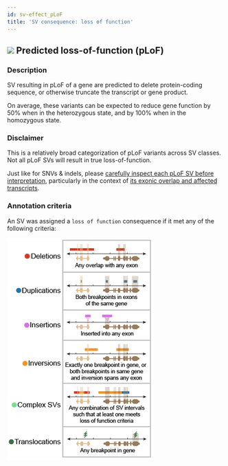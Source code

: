 ```yaml
---
id: sv-effect_pLoF
title: 'SV consequence: loss of function' 
---
```


## ![](https://placehold.it/15/D43925/000000?text=+) Predicted loss-of-function (pLoF)

### Description

SV resulting in pLoF of a gene are predicted to delete protein-coding sequence, or otherwise truncate the transcript or gene product.  

On average, these variants can be expected to reduce gene function by 50% when in the heterozygous state, and by 100% when in the homozygous state.  

### Disclaimer

This is a relatively broad categorization of pLoF variants across SV classes. Not all pLoF SVs will result in true loss-of-function.  

Just like for SNVs & indels, please [carefully inspect each pLoF SV before interpretation](https://broad.io/gnomad_drugs), particularly in the context of [its exonic overlap and affected transcripts](https://broad.io/tx_annotation).

### Annotation criteria

An SV was assigned a `loss of function` consequence if it met any of the following criteria:

![Predicted loss-of-function (pLoF)](gnomAD_browser.effect_schematics_pLoF.png)    

